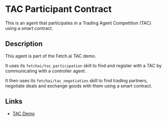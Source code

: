 # TAC Participant Contract

This is an agent that participates in a Trading Agent Competition (TAC) using a smart contract.

## Description

This agent is part of the Fetch.ai TAC demo. 

It uses its `fetchai/tac_participation` skill to find and register with a TAC by communicating with a controller agent.

It then uses its `fetchai/tac_negotiation` skill to find trading partners, negotiate deals and exchange goods with them using a smart contract.

## Links

- <a href="https://docs.fetch.ai/aea/tac-skills-contract/" target="_blank">TAC Demo</a>
